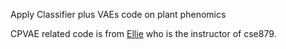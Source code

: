Apply Classifier plus VAEs code on plant phenomics

CPVAE related code is from [Ellie](https://github.com/DrKwint/pyroclast) who is the instructor of cse879. 
